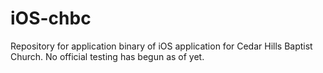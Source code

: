 iOS-chbc
========

Repository for application binary of iOS application for Cedar Hills Baptist Church. No official testing has begun as of yet.
